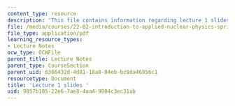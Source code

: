 ```yaml
---
content_type: resource
description: 'This file contains information regarding lecture 1 slides '
file: /media/courses/22-02-introduction-to-applied-nuclear-physics-spring-2012/9857b10522e67ae84aa49804c3ec31ab_MIT22_02S12_lec01.pdf
file_type: application/pdf
learning_resource_types:
- Lecture Notes
ocw_type: OCWFile
parent_title: Lecture Notes
parent_type: CourseSection
parent_uid: 6366432d-4d81-18a0-84eb-bc9da46956c1
resourcetype: Document
title: 'Lecture 1 slides '
uid: 9857b105-22e6-7ae8-4aa4-9804c3ec31ab
---
```

